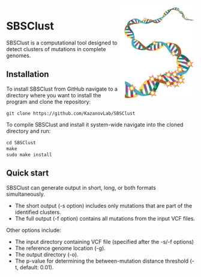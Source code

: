 <img src="docs/sbsclust_logo.jpg" alt="logo" title="Secondary structure" height="250" align="right" />

# SBSClust

SBSClust is a computational tool designed to detect clusters of mutations in complete genomes. 

## Installation

To install SBSClust from GitHub navigate to a directory where you want to install the program and clone the repository:
```
git clone https://github.com/KazanovLab/SBSClust
```

To compile SBSClust and install it system-wide navigate into the cloned directory and run:
```
cd SBSClust
make
sudo make install
```

## Quick start

SBSClust can generate output in short, long, or both formats simultaneously.
* The short output (-s option) includes only mutations that are part of the identified clusters.
* The full output (-f option) contains all mutations from the input VCF files.

Other options include:
* The input directory containing VCF file (specified after the -s/-f options)
* The reference genome location (-g).
* The output directory (-o).
* The p-value for determining the between-mutation distance threshold (-t, default: 0.01).

